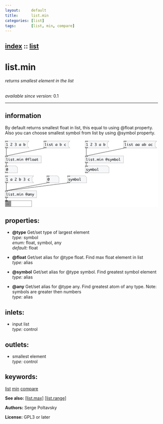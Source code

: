 ```yaml
---
layout:     default
title:      list.min
categories: [list]
tags:       [list, min, compare]
---
```

[index](index.html) :: [list](category_list.html)
---

# list.min

###### returns smallest element in the list

*available since version:* 0.1

---


## information
By default returns smallest float in list, this equal to using @float property. Also you can choose smallest symbol from list by using @symbol property.


[![example](../examples/img/list.min.jpg)](../examples/pd/list.min.pd)







## properties:

* **@type** 
Get/set type of largest element<br>
_type:_ symbol<br>
_enum:_ float, symbol, any<br>
_default:_ float<br>

* **@float** 
Get/set alias for @type float. Find max float element in list<br>
_type:_ alias<br>

* **@symbol** 
Get/set alias for @type symbol. Find greatest symbol element<br>
_type:_ alias<br>

* **@any** 
Get/set alias for @type any. Find greatest atom of any type. Note: symbols are greater
then numbers<br>
_type:_ alias<br>



## inlets:

* input list<br>
_type:_ control



## outlets:

* smallest element<br>
_type:_ control



## keywords:

[list](keywords/list.html)
[min](keywords/min.html)
[compare](keywords/compare.html)



**See also:**
[\[list.max\]](list.max.html)
[\[list.range\]](list.range.html)




**Authors:** Serge Poltavsky




**License:** GPL3 or later





